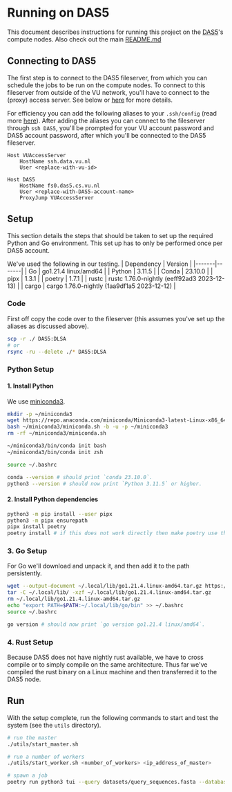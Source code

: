 # Running on DAS5

This document describes instructions for running this project on the [DAS5](https://www.cs.vu.nl/das5/home.shtml)'s compute nodes. Also check out the main [README.md](README.md)
## Connecting to DAS5

The first step is to connect to the DAS5 fileserver, from which you can schedule the jobs to be run on the compute nodes. To connect to this fileserver from outside of the VU network, you'll have to connect to the (proxy) access server. See below or [here](https://www.cs.vu.nl/das5/accounts.shtml) for more details.

For efficiency you can add the following aliases to your `.ssh/config` (read more [here](https://www.howtogeek.com/75007/stupid-geek-tricks-use-your-ssh-config-file-to-create-aliases-for-hosts/)). After adding the aliases you can connect to the fileserver through `ssh DAS5`, you'll be prompted for your VU account password and DAS5 account password, after which you'll be connected to the DAS5 fileserver.

```
Host VUAccessServer
    HostName ssh.data.vu.nl
    User <replace-with-vu-id>

Host DAS5
    HostName fs0.das5.cs.vu.nl
    User <replace-with-DAS5-account-name>
    ProxyJump VUAccessServer
```

## Setup

This section details the steps that should be taken to set up the required Python and Go environment. This set up has to only be performed once per DAS5 account.

We've used the following in our testing.
| Dependency | Version |
|-------|-------|
| Go | go1.21.4 linux/amd64 |
| Python | 3.11.5 |
| Conda | 23.10.0 |
| pipx | 1.3.1 |
| poetry | 1.7.1 |
| rustc | rustc 1.76.0-nightly (eeff92ad3 2023-12-13) |
| cargo | cargo 1.76.0-nightly (1aa9df1a5 2023-12-12) |

### Code
First off copy the code over to the fileserver (this assumes you've set up the aliases as discussed above).
``` sh
scp -r ./ DAS5:DLSA
# or
rsync -ru --delete ./* DAS5:DLSA
```

### Python Setup

#### 1. Install Python

We use [miniconda3](https://docs.conda.io/projects/miniconda/en/latest/).

```sh
mkdir -p ~/miniconda3
wget https://repo.anaconda.com/miniconda/Miniconda3-latest-Linux-x86_64.sh -O ~/miniconda3/miniconda.sh
bash ~/miniconda3/miniconda.sh -b -u -p ~/miniconda3
rm -rf ~/miniconda3/miniconda.sh

~/miniconda3/bin/conda init bash
~/miniconda3/bin/conda init zsh

source ~/.bashrc

conda --version # should print `conda 23.10.0`.
python3 --version # should now print `Python 3.11.5` or higher.
```

#### 2. Install Python dependencies

```sh
python3 -m pip install --user pipx
python3 -m pipx ensurepath
pipx install poetry
poetry install # if this does not work directly then make poetry use the miniconda environment: https://stackoverflow.com/a/75555576
```

### 3. Go Setup

For Go we'll download and unpack it, and then add it to the path persistently.

```sh
wget --output-document ~/.local/lib/go1.21.4.linux-amd64.tar.gz https://go.dev/dl/go1.21.4.linux-amd64.tar.gz
tar -C ~/.local/lib/ -xzf ~/.local/lib/go1.21.4.linux-amd64.tar.gz
rm ~/.local/lib/go1.21.4.linux-amd64.tar.gz
echo "export PATH=$PATH:~/.local/lib/go/bin" >> ~/.bashrc
source ~/.bashrc

go version # should now print `go version go1.21.4 linux/amd64`.
```

### 4. Rust Setup

Because DAS5 does not have nightly rust available, we have to cross compile or to simply compile on the same architecture. Thus far we've compiled the rust binary on a Linux machine and then transferred it to the DAS5 node.

## Run

With the setup complete, run the following commands to start and test the system (see the `utils` directory).

```sh
# run the master
./utils/start_master.sh

# run a number of workers
./utils/start_worker.sh <number_of_workers> <ip_address_of_master>

# spawn a job
poetry run python3 tui --query datasets/query_sequences.fasta --database datasets/target_sequences.fasta --server-url http://10.149.0.59:8000 --match-score 2 --mismatch-penalty 1 --gap-penalty 1 --top-k 5
```
